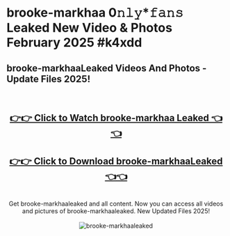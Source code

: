 # brooke-markhaa 0𝚗𝚕𝚢*𝚏𝚊𝚗𝚜 Leaked New Video & Photos February 2025 #k4xdd

<h2>brooke-markhaaLeaked Videos And Photos - Update Files 2025!</h2>
<br>
<div align="center">
<h2><a href="https://mediaupload.pro?title=brooke-markhaa&ref=11F" rel="nofollow">👉👉 Click to Watch brooke-markhaa Leaked 👈👈</a></h2>
<h2><a href="https://mediaupload.pro?title=brooke-markhaa&ref=11F" rel="nofollow">👉👉 Click to Download brooke-markhaaLeaked 👈👈</a></h2>
<br>
Get brooke-markhaaleaked and all content. Now you can access all videos and pictures of brooke-markhaaleaked. New Updated Files 2025!
<br>
<br>
<a href="https://mediaupload.pro?title=brooke-markhaa&ref=11F" rel="nofollow" data-target="animated-image.originalLink"><img src="https://i.ibb.co/Gkj2r4b/banner.png" alt="brooke-markhaaleaked" style="max-width: 100%; display: inline-block;" data-target="animated-image.originalImage"></a>
</div>
<br>

